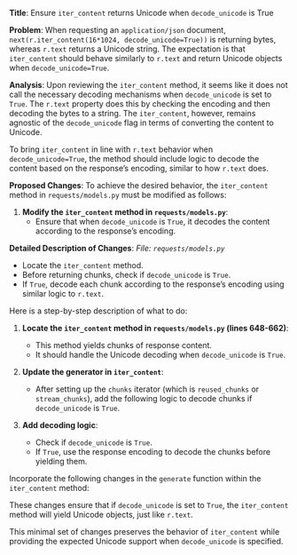**Title**: Ensure `iter_content` returns Unicode when `decode_unicode` is True

**Problem**: 
When requesting an `application/json` document, `next(r.iter_content(16*1024, decode_unicode=True))` is returning bytes, whereas `r.text` returns a Unicode string. The expectation is that `iter_content` should behave similarly to `r.text` and return Unicode objects when `decode_unicode=True`.

**Analysis**:
Upon reviewing the `iter_content` method, it seems like it does not call the necessary decoding mechanisms when `decode_unicode` is set to `True`. The `r.text` property does this by checking the encoding and then decoding the bytes to a string. The `iter_content`, however, remains agnostic of the `decode_unicode` flag in terms of converting the content to Unicode. 

To bring `iter_content` in line with `r.text` behavior when `decode_unicode=True`, the method should include logic to decode the content based on the response’s encoding, similar to how `r.text` does.

**Proposed Changes**:
To achieve the desired behavior, the `iter_content` method in `requests/models.py` must be modified as follows:

1. **Modify the `iter_content` method in `requests/models.py`**:
    - Ensure that when `decode_unicode` is `True`, it decodes the content according to the response’s encoding.

**Detailed Description of Changes**:
*File: `requests/models.py`*

- Locate the `iter_content` method.
- Before returning chunks, check if `decode_unicode` is `True`.
- If `True`, decode each chunk according to the response’s encoding using similar logic to `r.text`.

Here is a step-by-step description of what to do:

1. **Locate the `iter_content` method in `requests/models.py` (lines 648-662)**:
    - This method yields chunks of response content.
    - It should handle the Unicode decoding when `decode_unicode` is `True`.

2. **Update the generator in `iter_content`**:
    - After setting up the `chunks` iterator (which is `reused_chunks` or `stream_chunks`), add the following logic to decode chunks if `decode_unicode` is `True`.

3. **Add decoding logic**:
    - Check if `decode_unicode` is `True`.
    - If `True`, use the response encoding to decode the chunks before yielding them.

Incorporate the following changes in the `generate` function within the `iter_content` method:



These changes ensure that if `decode_unicode` is set to `True`, the `iter_content` method will yield Unicode objects, just like `r.text`.

This minimal set of changes preserves the behavior of `iter_content` while providing the expected Unicode support when `decode_unicode` is specified.